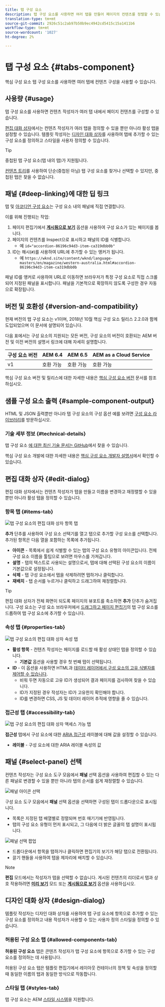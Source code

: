 ```yaml
---
title: 탭 구성 요소
description: 탭 구성 요소를 사용하면 여러 탭을 만들어 페이지의 컨텐츠를 정렬할 수 있습니다.
translation-type: tm+mt
source-git-commit: 2926c51c2ab97b50b9ec4942cd5415c15a1411b6
workflow-type: tm+mt
source-wordcount: '1027'
ht-degree: 2%

---
```



# 탭 구성 요소 {#tabs-component}

핵심 구성 요소 탭 구성 요소를 사용하면 여러 탭에 컨텐츠 구성을 사용할 수 있습니다.

## 사용량 {#usage}

탭 구성 요소를 사용하면 컨텐츠 작성자가 여러 탭 내에서 페이지 컨텐츠를 구성할 수 있습니다.

[편집 대화 상자](#edit-dialog)에서는 컨텐츠 작성자가 여러 탭을 정의할 수 있을 뿐만 아니라 활성 탭을 설정할 수 있습니다. 템플릿 작성자는 [디자인 대화 상자](#design-dialog)를 사용하여 탭에 추가할 수 있는 구성 요소를 정의하고 스타일을 사용자 정의할 수 있습니다.

>[!TIP]
>
>중첩된 탭 구성 요소(탭 내의 탭)가 지원됩니다.
>
>[컨텐츠 트리](https://docs.adobe.com/content/help/en/experience-manager-cloud-service/sites/authoring/fundamentals/environment-tools.html#content-tree)를 사용하여 단순(중첩된 아님) 탭 구성 요소를 찾거나 선택할 수 있지만, 중첩된 탭은 찾을 수 없습니다.

## 패널 {#deep-linking}에 대한 딥 링크

탭 및 [아코디언 구성 요소](accordion.md)는 구성 요소 내의 패널에 직접 연결합니다.

이를 위해 진행되는 작업:

1. 페이지 편집기에서 **[게시됨으로 보기](https://docs.adobe.com/content/help/en/experience-manager-cloud-service/sites/authoring/fundamentals/editing-content.html#view-as-published)** 옵션을 사용하여 구성 요소가 있는 페이지를 봅니다.
1. 페이지의 컨텐츠를 Inspect으로 표시하고 패널의 ID를 식별합니다.
   * 예 `id="accordion-86196c94d3-item-ca319dbb0b"`
1. ID는 해시(`#`)를 사용하여 URL에 추가할 수 있는 앵커가 됩니다.
   * 예 `https://wknd.site/content/wknd/language-masters/en/magazine/western-australia.html#accordion-86196c94d3-item-ca319dbb0b`

패널 ID를 앵커로 사용하여 URL로 이동하면 브라우저가 특정 구성 요소로 직접 스크롤되어 지정된 패널을 표시합니다. 패널을 기본적으로 확장하지 않도록 구성한 경우 자동으로 확장됩니다.

## 버전 및 호환성 {#version-and-compatibility}

현재 버전의 탭 구성 요소는 v1이며, 2018년 10월 핵심 구성 요소 릴리스 2.2.0과 함께 도입되었으며 이 문서에 설명되어 있습니다.

다음 표에서는 구성 요소의 지원되는 모든 버전, 구성 요소의 버전이 호환되는 AEM 버전 및 이전 버전의 설명서 링크에 대해 자세히 설명합니다.

| 구성 요소 버전 | AEM 6.4 | AEM 6.5 | AEM as a Cloud Service |
|--- |--- |--- |---|
| v1 | 호환 가능 | 호환 가능 | 호환 가능 |

핵심 구성 요소 버전 및 릴리스에 대한 자세한 내용은 [핵심 구성 요소 버전](/help/versions.md) 문서를 참조하십시오.

## 샘플 구성 요소 출력 {#sample-component-output}

HTML 및 JSON 출력뿐만 아니라 탭 구성 요소의 구성 옵션 예를 보려면 [구성 요소 라이브러리](https://adobe.com/go/aem_cmp_library_tabs)를 방문하십시오.

### 기술 세부 정보 {#technical-details}

탭 구성 요소 [에 대한 최신 기술 문서는 GitHub](https://adobe.com/go/aem_cmp_tech_tabs_v1)에서 찾을 수 있습니다.

핵심 구성 요소 개발에 대한 자세한 내용은 [핵심 구성 요소 개발자 설명서](/help/developing/overview.md)에서 확인할 수 있습니다.

## 편집 대화 상자 {#edit-dialog}

편집 대화 상자에서는 컨텐츠 작성자가 탭을 만들고 이름을 변경하고 재정렬할 수 있을 뿐만 아니라 활성 탭을 정의할 수 있습니다.

### 항목 탭 {#items-tab}

![탭 구성 요소의 편집 대화 상자 항목 탭](/help/assets/tabs-edit-items.png)

**추가** 단추를 사용하여 구성 요소 선택기를 열고 탭으로 추가할 구성 요소를 선택합니다. 추가된 항목은 다음 열을 포함하는 목록에 추가됩니다.

* **아이콘**  - 목록에서 쉽게 식별할 수 있는 탭의 구성 요소 유형의 아이콘입니다. 전체 구성 요소 이름을 툴팁으로 보려면 마우스를 가져갑니다.
* **설명**  - 탭의 텍스트로 사용되는 설명으로서, 탭에 대해 선택된 구성 요소의 이름이 기본값으로 설정됩니다.
* **삭제**  - 탭 구성 요소에서 탭을 삭제하려면 탭하거나 클릭합니다.
* **재배치**  - 탭 순서를 누르거나 클릭하고 드래그하여 재정렬합니다.

>[!TIP]
>
>편집 대화 상자가 전체 화면이 되도록 페이지의 뷰포트를 축소하면 **추가** 단추가 숨겨집니다. 구성 요소는 구성 요소 브라우저에서 [드래그하고 페이지 편집기](https://docs.adobe.com/content/help/en/experience-manager-cloud-service/sites/authoring/fundamentals/editing-content.html#inserting-a-component)의 탭 구성 요소를 드롭하여 탭 구성 요소에 추가할 수 있습니다.

### 속성 탭 {#properties-tab}

![탭 구성 요소의 편집 대화 상자 속성 탭](/help/assets/tabs-edit-properties.png)

* **활성 항목**  - 컨텐츠 작성자는 페이지를 로드할 때 활성 상태인 탭을 정의할 수 있습니다.
   * **기본값** 옵션을 사용할 경우 첫 번째 탭이 선택됩니다.
* **ID**  - 이 옵션을 사용하면 HTML과  [데이터 레이어에서 구성 요소의 고유 식별자를 제어할 수 있습니다](/help/developing/data-layer/overview.md).
   * 비워 두면 자동으로 고유 ID가 생성되어 결과 페이지를 검사하여 찾을 수 있습니다.
   * ID가 지정된 경우 작성자는 ID가 고유한지 확인해야 합니다.
   * ID를 변경하면 CSS, JS 및 데이터 레이어 추적에 영향을 줄 수 있습니다.

### 접근성 탭 {#accessibility-tab}

![탭 구성 요소의 편집 대화 상자 액세스 가능 탭](/help/assets/tabs-edit-accessibility.png)

**접근성** 탭에서 구성 요소에 대한 [ARIA 접근성](https://www.w3.org/WAI/standards-guidelines/aria/) 레이블에 대해 값을 설정할 수 있습니다.

* **레이블**  - 구성 요소에 대한 ARIA 레이블 속성의 값

## 패널 {#select-panel} 선택

컨텐츠 작성자는 구성 요소 도구 모음에서 **패널** 선택 옵션을 사용하여 편집할 수 있는 다른 패널로 변경할 수 있을 뿐만 아니라 탭의 순서를 쉽게 재정렬할 수 있습니다.

![패널 아이콘 선택](/help/assets/select-panel-icon.png)

구성 요소 도구 모음에서 **패널** 선택 옵션을 선택하면 구성된 탭이 드롭다운으로 표시됩니다.

* 목록은 지정된 탭 배열별로 정렬되며 번호 매기기에 반영됩니다.
* 탭의 구성 요소 유형이 먼저 표시되고, 그 다음에 더 밝은 글꼴의 탭 설명이 표시됩니다.

![패널 선택 팝업](/help/assets/select-panel-popover.png)

* 드롭다운에서 항목을 탭하거나 클릭하면 편집기의 보기가 해당 탭으로 전환됩니다.
* 끌기 핸들을 사용하여 탭을 제자리에 배치할 수 있습니다.

>[!NOTE]
>
>**편집** 모드에서는 작성자가 탭을 선택할 수 없습니다. 게시된 컨텐츠의 리더로서 탭과 상호 작용하려면 **[미리 보기](https://docs.adobe.com/content/help/en/experience-manager-cloud-service/sites/authoring/fundamentals/editing-content.html#preview-mode)** 모드 또는 **[게시됨으로 보기](https://docs.adobe.com/content/help/en/experience-manager-cloud-service/sites/authoring/fundamentals/editing-content.html#view-as-published)** 옵션을 사용하십시오.

## 디자인 대화 상자 {#design-dialog}

템플릿 작성자는 디자인 대화 상자를 사용하여 탭 구성 요소에 항목으로 추가할 수 있는 구성 요소를 정의하고 내용 작성자가 사용할 수 있는 사용자 정의 스타일을 정의할 수 있습니다.

### 허용된 구성 요소 탭 {#allowed-components-tab}

**허용된 구성 요소** 탭은 콘텐츠 작성자가 탭 구성 요소에 항목으로 추가할 수 있는 구성 요소를 정의하는 데 사용됩니다.

허용된 구성 요소 탭은 템플릿 편집기에서 레이아웃 컨테이너의 정책 및 속성을 정의할 때 동일한 이름의 탭과 동일한 방식으로 작동합니다.[](https://docs.adobe.com/content/help/en/experience-manager-cloud-service/sites/authoring/features/templates.html)

### 스타일 탭 {#styles-tab}

탭 구성 요소는 AEM [스타일 시스템](/help/get-started/authoring.md#component-styling)을 지원합니다.
